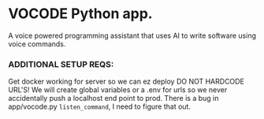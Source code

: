 # VOCODE Python app.

A voice powered programming assistant that uses AI to write software using voice commands.

### ADDITIONAL SETUP REQS:
Get docker working for server so we can ez deploy
DO NOT HARDCODE URL'S!
We will create global variables or a .env for urls so we never accidentally push a localhost end point to prod.
There is a bug in app/vocode.py `listen_command`, I need to figure that out.
